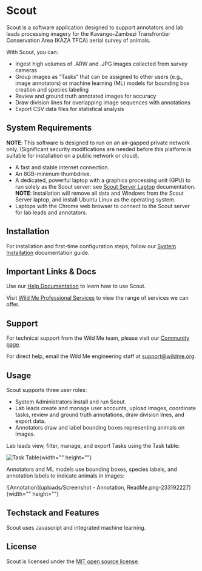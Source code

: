 # Scout

Scout is a software application designed to support annotators and lab leads processing imagery for the Kavango–Zambezi Transfrontier Conservation Area (KAZA TFCA) aerial survey of animals.

With Scout, you can:

* Ingest high volumes of .ARW and .JPG images collected from survey cameras
* Group images as “Tasks” that can be assigned to other users (e.g., image annotators) or machine learning (ML) models for bounding box creation and species labeling
* Review and ground truth annotated images for accuracy
* Draw division lines for overlapping image sequences with annotations
* Export CSV data files for statistical analysis


## System Requirements

**NOTE**: This software is designed to run on an air-gapped private network only. (Significant security modifications are needed before this platform is suitable for installation on a public network or cloud).

* A fast and stable internet connection.
* An 8GB-minimum thumbdrive.
* A dedicated, powerful laptop with a graphics processing unit (GPU) to run solely as the Scout server: see [Scout Server Laptop](https://docs.wildme.org/product-docs/en/scout/system-administrators/system-requirements/#scout-server-laptop) documentation. **NOTE**: Installation will remove all data and Windows from the Scout Server laptop, and install Ubuntu Linux as the operating system.
* Laptops with the Chrome web browser to connect to the Scout server for lab leads and annotators.


## Installation

For installation and first-time configuration steps, follow our [System Installation](https://docs.wildme.org/product-docs/en/scout/system-administrators/system-installation/#system-installation) documentation guide. 


## Important Links & Docs

Use our [Help Documentation](https://docs.wildme.org/product-docs/en/scout/) to learn how to use Scout.

Visit [Wild Me Professional Services](https://www.wildme.org/services) to view the range of services we can offer. 


## Support

For technical support from the Wild Me team, please visit our [Community page](https://community.wildme.org).


For direct help, email the Wild Me engineering staff at support@wildme.org.


## Usage

Scout supports three user roles:

* System Administrators install and run Scout.
* Lab leads create and manage user accounts, upload images, coordinate tasks, review and ground truth annotations, draw division lines, and export data.
* Annotators draw and label bounding boxes representing animals on images.  

Lab leads view, filter, manage, and export Tasks using the Task table:

![Task Table](uploads/screencapture-localhost-1337-tasks-2023-03-28-08_41_12.png-233192332){width="" height=""}

Annotators and ML models use bounding boxes, species labels, and annotation labels to indicate animals in images:

![Annotation](uploads/Screenshot - Annotation, ReadMe.png-233192227){width="" height=""} 


## Techstack and Features

Scout uses Javascript and integrated machine learning. 


## License

Scout is licensed under the [MIT open source license](https://opensource.org/license/mit/).

